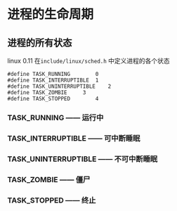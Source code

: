 # 进程的生命周期
## 进程的所有状态

linux 0.11 在`include/linux/sched.h` 中定义进程的各个状态

```
#define TASK_RUNNING		0
#define TASK_INTERRUPTIBLE	1
#define TASK_UNINTERRUPTIBLE	2
#define TASK_ZOMBIE		3
#define TASK_STOPPED		4
```

### TASK_RUNNING —— 运行中

### TASK_INTERRUPTIBLE —— 可中断睡眠

### TASK_UNINTERRUPTIBLE —— 不可中断睡眠

### TASK_ZOMBIE —— 僵尸

### TASK_STOPPED —— 终止

